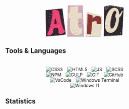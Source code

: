 <!-- <div id="header" align="center">
  <img src="github-user-contribution.svg"/>
</div> -->

<div align="center">
<img src="img/a-img.png" width="64" height="90" alt="A" />
<img src="img/t-img.png" width="54" height="100" alt="T" />
<img src="img/r-img.png" width="54" height="80" alt="R" />
<img src="img/o-img.png" width="64" height="100" alt="O" />
</div>
<!-- <img src="img/c-img.png" width="60" height="90" alt="C" />
<img src="img/i-img.png" width="50" height="110" alt="I" />
<img src="img/t-img.png" width="54" height="100" alt="T" />
<img src="img/y-img.png" width="64" height="100" alt="Y" /> -->

<!-- <div align="center">
    <h1>Ruslan Belousov (@atrocityz)</h1>
    <img src="https://readme-typing-svg.herokuapp.com?color=%2336BCF7&width=500&lines=I+am+studying+to+be+a+frontend+developer"/>
    <h3></h3>
</div> -->

## Tools & Languages

<div align="center" style="padding-top:20px">
<img alt="CSS3" src="https://img.shields.io/badge/css3-%231572B6.svg?style=for-the-badge&logo=css3&logoColor=white" style="padding-right:10px;" />
<img alt="HTML5" src="https://img.shields.io/badge/html5-%23E34F26.svg?style=for-the-badge&logo=html5&logoColor=white" style="padding-right:10px;" />
<img alt="JS" src="https://img.shields.io/badge/JavaScript-F7DF1E?style=for-the-badge&logo=javascript&logoColor=black" style="padding-right:10px;" />
<img alt="SCSS" src="https://img.shields.io/badge/SCSS-hotpink.svg?style=for-the-badge&logo=SASS&logoColor=white" style="" />
</div>

<div align="center">
<img alt="NPM" src="https://img.shields.io/badge/NPM-%23CB3837.svg?style=for-the-badge&logo=npm&logoColor=white)" style="padding-right:10px;" />
<img alt="GULP" src="https://img.shields.io/badge/GULP-%23CF4647.svg?style=for-the-badge&logo=gulp&logoColor=white" style="padding-right:10px;" />
<img alt="GIT" src="https://img.shields.io/badge/git-%23F05033.svg?style=for-the-badge&logo=git&logoColor=white" style="padding-right:10px;" />
<img alt="GitHub" src="https://img.shields.io/badge/github-%23121011.svg?style=for-the-badge&logo=github&logoColor=white" style="" />
</div>

<div align="center">
<img alt="VsCode" src="https://img.shields.io/badge/Visual%20Studio%20Code-0078d7.svg?style=for-the-badge&logo=visual-studio-code&logoColor=white" style="padding-right:10px;" />
<img alt="Windows Terminal" src="https://img.shields.io/badge/Windows%20Terminal-%234D4D4D.svg?style=for-the-badge&logo=windows-terminal&logoColor=white" style="" />
</div>

<div align="center">
<img alt="Windows 11" src="https://img.shields.io/badge/Windows%2011-%230079d5.svg?style=for-the-badge&logo=Windows%2011&logoColor=white" style="" />
<!-- <img alt="Arch Linux" src="https://img.shields.io/badge/Arch%20Linux-1793D1?logo=arch-linux&logoColor=fff&style=for-the-badge" style="padding-right:10px;" /> -->
</div>

## Statistics

<div align="center">
  <img src="https://github-profile-summary-cards.vercel.app/api/cards/profile-details?username=atrocityz&theme=github_dark" alt=""/>  
</div>

<div align="center">
  <img src="https://github-profile-summary-cards.vercel.app/api/cards/most-commit-language?username=atrocityz&theme=github_dark" alt=""/>  
  <img src="https://github-profile-summary-cards.vercel.app/api/cards/stats?username=atrocityz&theme=github_dark" alt=""/>
</div>

<!-- <div align='center' style="padding-top:10px">
</div>

<div align='center' style="padding-top:10px">
</div>
-->
